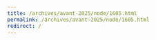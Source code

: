 ```yaml
---
title: /archives/avant-2025/node/1605.html
permalink: /archives/avant-2025/node/1605.html
redirect: /
---
```

